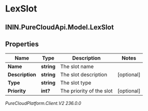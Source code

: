 # LexSlot

## ININ.PureCloudApi.Model.LexSlot

## Properties

|Name | Type | Description | Notes|
|------------ | ------------- | ------------- | -------------|
| **Name** | **string** | The slot name | |
| **Description** | **string** | The slot description | [optional] |
| **Type** | **string** | The slot type | |
| **Priority** | **int?** | The priority of the slot | [optional] |



_PureCloudPlatform.Client.V2 236.0.0_
